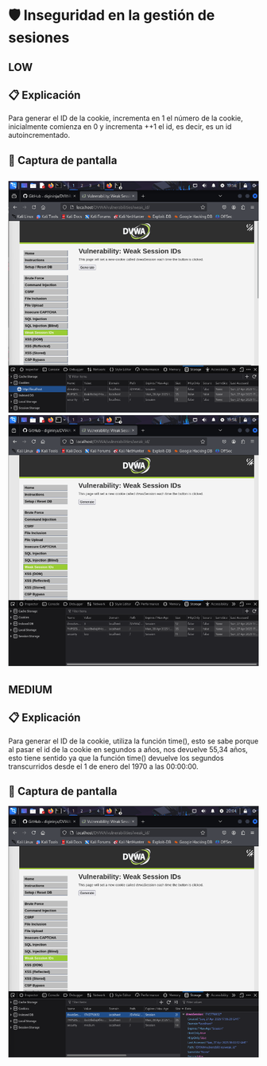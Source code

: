 # 🛡️ Inseguridad en la gestión de sesiones

## LOW
## 📋 Explicación
Para generar el ID de la cookie, incrementa en 1 el número de la cookie, inicialmente comienza en 0 y incrementa ++1 el id, es decir, es un id autoincrementado.

## 📸 Captura de pantalla
![a2dismod](https://github.com/PPS10711021/RA3/blob/main/RA3/RA3_2/images/ids1.png)
![a2dismod](https://github.com/PPS10711021/RA3/blob/main/RA3/RA3_2/images/ids2.png)
---

## MEDIUM
## 📋 Explicación
Para generar el ID de la cookie, utiliza la función time(), esto se sabe porque al pasar el id de la cookie en segundos a años, nos devuelve 55,34 años, esto tiene sentido ya que la función time() devuelve los segundos transcurridos desde el 1 de enero del 1970 a las 00:00:00.

## 📸 Captura de pantalla
![a2dismod](https://github.com/PPS10711021/RA3/blob/main/RA3/RA3_2/images/ids3.png)

